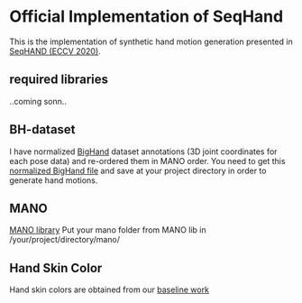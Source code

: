 # Official Implementation of SeqHand
This is the implementation of synthetic hand motion generation presented in [SeqHAND (ECCV 2020)](https://www.ecva.net/papers/eccv_2020/papers_ECCV/papers/123570120.pdf).

## required libraries
..coming sonn..

## BH-dataset
I have normalized [BigHand](http://bjornstenger.github.io/papers/yuan_cvpr2017.pdf) dataset annotations (3D joint coordinates for each pose data) and re-ordered them in MANO order.
You need to get this [normalized BigHand file](https://drive.google.com/file/d/13iiZDkxA3hCR6l4L4Em2Dxo6jBTvkBLM/view?usp=sharing) and save at 
your project directory in order to generate hand motions.

## MANO
[MANO library](https://github.com/hassony2/manopth)
Put your mano folder from MANO lib in /your/project/directory/mano/

## Hand Skin Color
Hand skin colors are obtained from our [baseline work](https://github.com/boukhayma/3dhand)
